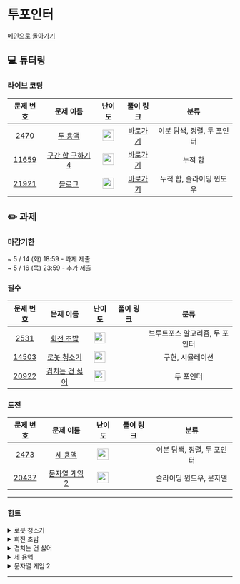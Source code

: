 # 투포인터
[메인으로 돌아가기](https://github.com/Altu-Bitu-6/Notice) 
## 💻 튜터링 
### 라이브 코딩
| 문제 번호 | 문제 이름 | 난이도 | 풀이 링크 | 분류 |
| :-: | :-: | :-: | :-: | :-: |
| [2470](https://www.acmicpc.net/problem/2470) | [두 용액](https://www.acmicpc.net/problem/2470) | <img height="25px" width="25px" src="https://static.solved.ac/tier_small/11.svg"/> | [바로가기](https://github.com/Altu-Bitu-6/Notice/blob/main/11_투포인터/라이브코딩/2470.cpp) | 이분 탐색, 정렬, 두 포인터 |
| [11659](https://www.acmicpc.net/problem/11659) | [구간 합 구하기 4](https://www.acmicpc.net/problem/11659) | <img height="25px" width="25px" src="https://static.solved.ac/tier_small/8.svg"/> | [바로가기](https://github.com/Altu-Bitu-6/Notice/blob/main/11_투포인터/라이브코딩/11659.cpp) | 누적 합 |
| [21921](https://www.acmicpc.net/problem/21921) | [블로그](https://www.acmicpc.net/problem/21921) | <img height="25px" width="25px" src="https://static.solved.ac/tier_small/8.svg"/> | [바로가기](https://github.com/Altu-Bitu-6/Notice/blob/main/11_투포인터/라이브코딩/21921.cpp) | 누적 합, 슬라이딩 윈도우 |
## ✏️ 과제 
### 마감기한
~ 5 / 14 (화) 18:59 - 과제 제출 </br>
~ 5 / 16 (목) 23:59 - 추가 제출 </br>
### 필수
| 문제 번호 | 문제 이름 | 난이도 | 풀이 링크 | 분류 |
| :-: | :-: | :-: | :-: | :-: |
| [2531](https://www.acmicpc.net/problem/2531) | [회전 초밥](https://www.acmicpc.net/problem/2531) | <img height="25px" width="25px" src="https://static.solved.ac/tier_small/10.svg"/> |  | 브루트포스 알고리즘, 두 포인터 |
| [14503](https://www.acmicpc.net/problem/14503) | [로봇 청소기](https://www.acmicpc.net/problem/14503) | <img height="25px" width="25px" src="https://static.solved.ac/tier_small/11.svg"/> |  | 구현, 시뮬레이션 |
| [20922](https://www.acmicpc.net/problem/20922) | [겹치는 건 싫어](https://www.acmicpc.net/problem/20922) | <img height="25px" width="25px" src="https://static.solved.ac/tier_small/10.svg"/> |  | 두 포인터 |
### 도전
| 문제 번호 | 문제 이름 | 난이도 | 풀이 링크 | 분류 |
| :-: | :-: | :-: | :-: | :-: |
| [2473](https://www.acmicpc.net/problem/2473) | [세 용액](https://www.acmicpc.net/problem/2473) | <img height="25px" width="25px" src="https://static.solved.ac/tier_small/13.svg"/> |  | 이분 탐색, 정렬, 두 포인터 |
| [20437](https://www.acmicpc.net/problem/20437) | [문자열 게임 2](https://www.acmicpc.net/problem/20437) | <img height="25px" width="25px" src="https://static.solved.ac/tier_small/11.svg"/> |  | 슬라이딩 윈도우, 문자열 |
---
 ### 힌트
<details><summary>로봇 청소기</summary><div markdown="1">&nbsp;&nbsp;&nbsp;&nbsp;청소할 공간이 없을 때까지 계속해서 청소하는 방식이네요. 배웠던 알고리즘과 비슷해보이지 않나요? 방향에 유의하여 풀어보아요.</div></details>
<details><summary>회전 초밥</summary><div markdown="1">&nbsp;&nbsp;&nbsp;&nbsp;예외 상황은 먼저 고려하는 게 좋아요. 쿠폰으로 먹을 수 있는 초밥부터 먹는 건 어떤가요?? 그리고 윈도우를 움직일 때마다 가짓수를 잘 세어보아요!</div></details>
<details><summary>겹치는 건 싫어</summary><div markdown="1">&nbsp;&nbsp;&nbsp;&nbsp;연속 부분 수열의 범위를 차근차근 하나씩 늘려가 보아요. 현재 부분 수열 내에 각 숫자가 몇 개씩 있는지 잘 세어야 해요.</div></details>
<details><summary>세 용액</summary><div markdown="1">&nbsp;&nbsp;&nbsp;&nbsp;용액이 3개니 포인터가 세 개나 필요할 것 같네요. 두 개의 포인터만 사용하면서 투 포인터 문제처럼 풀 수는 없을까요??</div></details>
<details><summary>문자열 게임 2</summary><div markdown="1">&nbsp;&nbsp;&nbsp;&nbsp;주어진 문자열을 그대로 탐색하기는 어려워 보여요. 문자별로 따로 탐색해 보는 건 어떤가요?</div></details>

---
